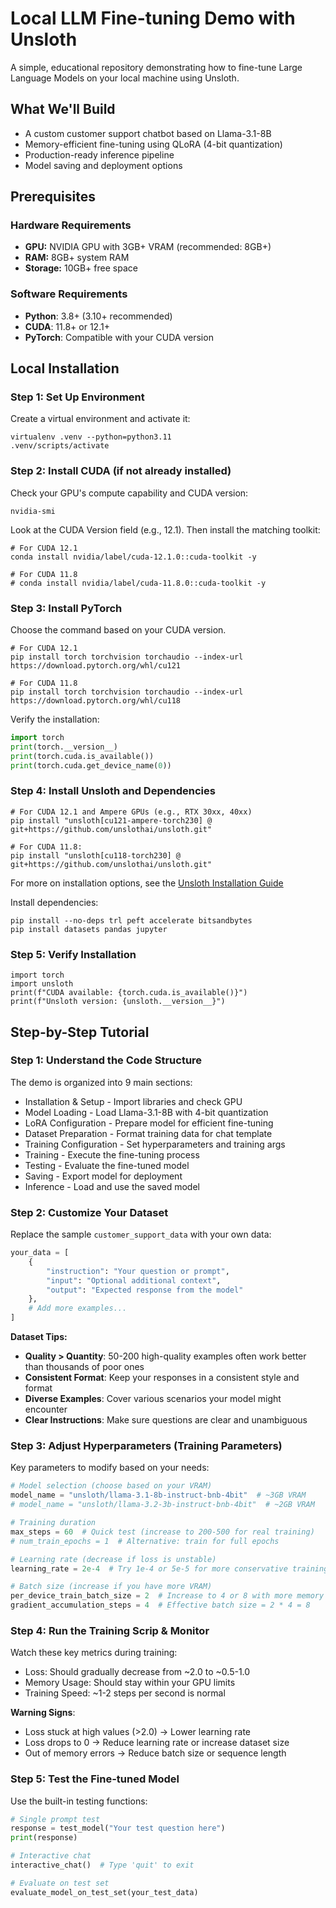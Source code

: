 # Local LLM Fine-tuning Demo with Unsloth

A simple, educational repository demonstrating how to fine-tune Large Language Models on your local machine using Unsloth.

## What We'll Build
- A custom customer support chatbot based on Llama-3.1-8B
- Memory-efficient fine-tuning using QLoRA (4-bit quantization)
- Production-ready inference pipeline
- Model saving and deployment options

##  Prerequisites

### Hardware Requirements
- **GPU:** NVIDIA GPU with 3GB+ VRAM (recommended: 8GB+)
- **RAM:** 8GB+ system RAM
- **Storage:** 10GB+ free space

### Software Requirements
- **Python**: 3.8+ (3.10+ recommended)
- **CUDA**: 11.8+ or 12.1+
- **PyTorch**: Compatible with your CUDA version

## Local Installation

### Step 1: Set Up Environment

Create a virtual environment and activate it:

```
virtualenv .venv --python=python3.11
.venv/scripts/activate
```

### Step 2: Install CUDA (if not already installed)

Check your GPU's compute capability and CUDA version:
```
nvidia-smi
```

Look at the CUDA Version field (e.g., 12.1). Then install the matching toolkit:

```
# For CUDA 12.1
conda install nvidia/label/cuda-12.1.0::cuda-toolkit -y

# For CUDA 11.8
# conda install nvidia/label/cuda-11.8.0::cuda-toolkit -y
```

### Step 3: Install PyTorch
Choose the command based on your CUDA version.

```
# For CUDA 12.1
pip install torch torchvision torchaudio --index-url https://download.pytorch.org/whl/cu121

# For CUDA 11.8
pip install torch torchvision torchaudio --index-url https://download.pytorch.org/whl/cu118
```

Verify the installation:

```python
import torch
print(torch.__version__)
print(torch.cuda.is_available())
print(torch.cuda.get_device_name(0))
```

### Step 4: Install Unsloth and Dependencies

```
# For CUDA 12.1 and Ampere GPUs (e.g., RTX 30xx, 40xx)
pip install "unsloth[cu121-ampere-torch230] @ git+https://github.com/unslothai/unsloth.git"

# For CUDA 11.8: 
pip install "unsloth[cu118-torch230] @ git+https://github.com/unslothai/unsloth.git"
```

For more on installation options, see the [Unsloth Installation Guide](https://docs.unsloth.ai/get-started/installing-+-updating/pip-install)

Install dependencies:
```
pip install --no-deps trl peft accelerate bitsandbytes
pip install datasets pandas jupyter
```

### Step 5: Verify Installation

```
import torch
import unsloth
print(f"CUDA available: {torch.cuda.is_available()}")
print(f"Unsloth version: {unsloth.__version__}")
```

## Step-by-Step Tutorial

### Step 1: Understand the Code Structure

The demo is organized into 9 main sections:
- Installation & Setup - Import libraries and check GPU
- Model Loading - Load Llama-3.1-8B with 4-bit quantization
- LoRA Configuration - Prepare model for efficient fine-tuning
- Dataset Preparation - Format training data for chat template
- Training Configuration - Set hyperparameters and training args
- Training - Execute the fine-tuning process
- Testing - Evaluate the fine-tuned model
- Saving - Export model for deployment
- Inference - Load and use the saved model

### Step 2: Customize Your Dataset
Replace the sample `customer_support_data` with your own data:

```python
your_data = [
    {
        "instruction": "Your question or prompt",
        "input": "Optional additional context",
        "output": "Expected response from the model"
    },
    # Add more examples...
]
```

**Dataset Tips:**
- **Quality > Quantity**: 50-200 high-quality examples often work better than thousands of poor ones
- **Consistent Format**: Keep your responses in a consistent style and format
- **Diverse Examples**: Cover various scenarios your model might encounter
- **Clear Instructions**: Make sure questions are clear and unambiguous

### Step 3: Adjust Hyperparameters (Training Parameters)
Key parameters to modify based on your needs:

```python
# Model selection (choose based on your VRAM)
model_name = "unsloth/llama-3.1-8b-instruct-bnb-4bit"  # ~3GB VRAM
# model_name = "unsloth/llama-3.2-3b-instruct-bnb-4bit"  # ~2GB VRAM

# Training duration
max_steps = 60  # Quick test (increase to 200-500 for real training)
# num_train_epochs = 1  # Alternative: train for full epochs

# Learning rate (decrease if loss is unstable)
learning_rate = 2e-4  # Try 1e-4 or 5e-5 for more conservative training

# Batch size (increase if you have more VRAM)
per_device_train_batch_size = 2  # Increase to 4 or 8 with more memory
gradient_accumulation_steps = 4  # Effective batch size = 2 * 4 = 8
```


### Step 4: Run the Training Scrip & Monitor

Watch these key metrics during training:

- Loss: Should gradually decrease from ~2.0 to ~0.5-1.0
- Memory Usage: Should stay within your GPU limits
- Training Speed: ~1-2 steps per second is normal

**Warning Signs**:

- Loss stuck at high values (>2.0) → Lower learning rate
- Loss drops to 0 → Reduce learning rate or increase dataset size
- Out of memory errors → Reduce batch size or sequence length

### Step 5: Test the Fine-tuned Model

Use the built-in testing functions:

```python
# Single prompt test
response = test_model("Your test question here")
print(response)

# Interactive chat
interactive_chat()  # Type 'quit' to exit

# Evaluate on test set
evaluate_model_on_test_set(your_test_data)
```